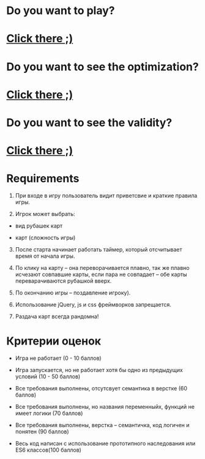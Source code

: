 # Do you want to play?
# <a href="http://uladzimir-yeudakimovich.github.io/match-match-game/">Click there ;)</a>
# Do you want to see the optimization?
# <a href="https://developers.google.com/speed/pagespeed/insights/?url=http%3A%2F%2Fuladzimir-yeudakimovich.github.io%2Fmatch-match-game%2F&tab=mobile">Click there ;)</a>
# Do you want to see the validity?
# <a href="https://validator.w3.org/nu/?doc=http%3A%2F%2Fuladzimir-yeudakimovich.github.io%2Fmatch-match-game%2F">Click there ;)</a>
# Requirements
1. При входе в игру пользователь видит приветсвие и краткие правила игры.

2. Игрок может выбрать:

- вид рубашек карт

- карт (сложность игры)

3. После старта начинает работать таймер, который отсчитывает время от начала игры.

4. По клику на карту – она переворачивается плавно, так же плавно исчезают совпавшие карты, если пара не совпадает – обе карты переварачиваются рубашкой вверх.

5. По окончанию игры – поздавление игроку).

6. Использование jQuery, js и css фреймворков запрещается.

7. Раздача карт всегда рандомна!

# Критерии оценок

- Игра не работает (0 - 10 баллов)

- Игра запускается, но не работает хотя бы одно из предыдущих условий (10 - 50 баллов)

- Все требования выполнены, отсутсвует семантика в верстке (60 баллов)

- Все требования выполнены, но названия переменныйх, функций не имеет логики (70 баллов)

- Все требования выполнены, верстка – семантичка, код логичен и понятен (90 баллов)

- Весь код написан с использование прототипного наследования или ES6 классов(100 баллов)
